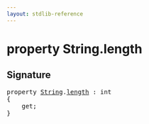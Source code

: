 ```yaml
---
layout: stdlib-reference
---
```


# property String\.length

## Signature

<pre>
<span class='code_keyword'>property</span> <a href="/stdlib-reference/types/string-0/index" class="code_type">String</a>.<a href="/stdlib-reference/types/string-0/length">length</a> : <span class="code_keyword">int</span>
{
    get;
}
</pre>

